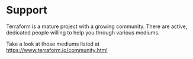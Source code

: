 # Support

Terraform is a mature project with a growing community. There are active, dedicated people willing to help you through various mediums.

Take a look at those mediums listed at <https://www.terraform.io/community.html>
